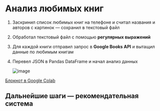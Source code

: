 # Анализ любимых книг

1. Заскринил список любимых книг на телефоне и считал названия и авторов с картинок — сохранил в текстовый файл
2. Обработал текстовый файл с помощью **регулярных выражений**
3. Для каждой книги отправил запрос в **Google Books API** и вытащил данные по любимым книгам
4. Перевел JSON в Pandas DataFrame и начал анализ данных

   ![image](https://github.com/zinoviev-tech/books-analytics/assets/140282696/8624f76e-7af8-4514-8851-0f2e56dc1937)
 


[Блокнот в Google Colab](https://colab.research.google.com/drive/1NR1v4xhJpCxem_Pe7vv0wfwzmdKWqOSg?usp=sharing)

## Дальнейшие шаги — рекомендательная система
